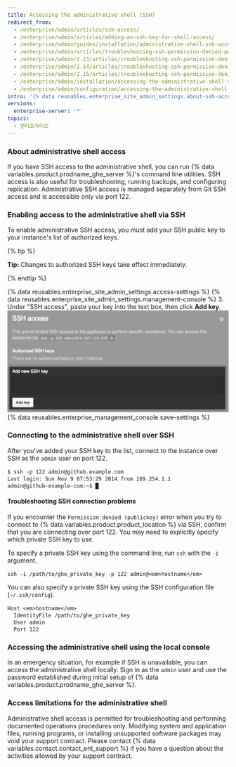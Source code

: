 ```yaml
---
title: Accessing the administrative shell (SSH)
redirect_from:
  - /enterprise/admin/articles/ssh-access/
  - /enterprise/admin/articles/adding-an-ssh-key-for-shell-access/
  - /enterprise/admin/guides/installation/administrative-shell-ssh-access/
  - /enterprise/admin/articles/troubleshooting-ssh-permission-denied-publickey/
  - /enterprise/admin/2.13/articles/troubleshooting-ssh-permission-denied-publickey/
  - /enterprise/admin/2.14/articles/troubleshooting-ssh-permission-denied-publickey/
  - /enterprise/admin/2.15/articles/troubleshooting-ssh-permission-denied-publickey/
  - /enterprise/admin/installation/accessing-the-administrative-shell-ssh
  - /enterprise/admin/configuration/accessing-the-administrative-shell-ssh
intro: '{% data reusables.enterprise_site_admin_settings.about-ssh-access %}'
versions:
  enterprise-server: '*'
topics:
  - 엔터프라이즈
---
```


### About administrative shell access

If you have SSH access to the administrative shell, you can run {% data variables.product.prodname_ghe_server %}'s command line utilities. SSH access is also useful for troubleshooting, running backups, and configuring replication. Administrative SSH access is managed separately from Git SSH access and is accessible only via port 122.

### Enabling access to the administrative shell via SSH

To enable administrative SSH access, you must add your SSH public key to your instance's list of authorized keys.

{% tip %}

**Tip:** Changes to authorized SSH keys take effect immediately.

{% endtip %}

{% data reusables.enterprise_site_admin_settings.access-settings %}
{% data reusables.enterprise_site_admin_settings.management-console %}
3. Under "SSH access", paste your key into the text box, then click **Add key**. ![Text box and button for adding an SSH key](/assets/images/enterprise/settings/add-authorized-ssh-key-admin-shell.png)
{% data reusables.enterprise_management_console.save-settings %}

### Connecting to the administrative shell over SSH

After you've added your SSH key to the list, connect to the instance over SSH as the `admin` user on port 122.

```shell
$ ssh -p 122 admin@github.example.com
Last login: Sun Nov 9 07:53:29 2014 from 169.254.1.1
admin@github-example-com:~$ █
```

#### Troubleshooting SSH connection problems

If you encounter the `Permission denied (publickey)` error when you try to connect to {% data variables.product.product_location %} via SSH, confirm that you are connecting over port 122. You may need to explicitly specify which private SSH key to use.

To specify a private SSH key using the command line, run `ssh` with the `-i` argument.

```shell
ssh -i /path/to/ghe_private_key -p 122 admin@<em>hostname</em>
```

You can also specify a private SSH key using the SSH configuration file (`~/.ssh/config`).

```shell
Host <em>hostname</em>
  IdentityFile /path/to/ghe_private_key
  User admin
  Port 122
```

### Accessing the administrative shell using the local console

In an emergency situation, for example if SSH is unavailable, you can access the administrative shell locally. Sign in as the `admin` user and use the password established during initial setup of {% data variables.product.prodname_ghe_server %}.

### Access limitations for the administrative shell

Administrative shell access is permitted for troubleshooting and performing documented operations procedures only. Modifying system and application files, running programs, or installing unsupported software packages may void your support contract. Please contact {% data variables.contact.contact_ent_support %} if you have a question about the activities allowed by your support contract.
